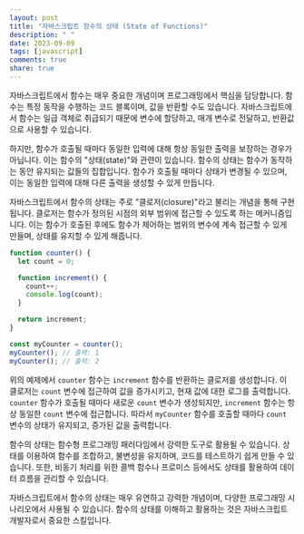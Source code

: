 ```yaml
---
layout: post
title: "자바스크립트 함수의 상태 (State of Functions)"
description: " "
date: 2023-09-09
tags: [javascript]
comments: true
share: true
---
```


자바스크립트에서 함수는 매우 중요한 개념이며 프로그래밍에서 핵심을 담당합니다. 함수는 특정 동작을 수행하는 코드 블록이며, 값을 반환할 수도 있습니다. 자바스크립트에서 함수는 일급 객체로 취급되기 때문에 변수에 할당하고, 매개 변수로 전달하고, 반환값으로 사용할 수 있습니다.

하지만, 함수가 호출될 때마다 동일한 입력에 대해 항상 동일한 출력을 보장하는 경우가 아닙니다. 이는 함수의 "상태(state)"와 관련이 있습니다. 함수의 상태는 함수가 동작하는 동안 유지되는 값들의 집합입니다. 함수가 호출될 때마다 상태가 변경될 수 있으며, 이는 동일한 입력에 대해 다른 출력을 생성할 수 있게 만듭니다.

자바스크립트에서 함수의 상태는 주로 "클로저(closure)"라고 불리는 개념을 통해 구현됩니다. 클로저는 함수가 정의된 시점의 외부 범위에 접근할 수 있도록 하는 메커니즘입니다. 이는 함수가 호출된 후에도 함수가 제어하는 범위의 변수에 계속 접근할 수 있게 만들며, 상태를 유지할 수 있게 해줍니다.

```javascript
function counter() {
  let count = 0;

  function increment() {
    count++;
    console.log(count);
  }

  return increment;
}

const myCounter = counter();
myCounter(); // 출력: 1
myCounter(); // 출력: 2
```

위의 예제에서 `counter` 함수는 `increment` 함수를 반환하는 클로저를 생성합니다. 이 클로저는 `count` 변수에 접근하여 값을 증가시키고, 현재 값에 대한 로그를 출력합니다. `counter` 함수가 호출될 때마다 새로운 `count` 변수가 생성되지만, `increment` 함수는 항상 동일한 `count` 변수에 접근합니다. 따라서 `myCounter` 함수를 호출할 때마다 `count` 변수의 상태가 유지되고, 증가된 값을 출력합니다.

함수의 상태는 함수형 프로그래밍 패러다임에서 강력한 도구로 활용될 수 있습니다. 상태를 이용하여 함수를 조합하고, 불변성을 유지하며, 코드를 테스트하기 쉽게 만들 수 있습니다. 또한, 비동기 처리를 위한 콜백 함수나 프로미스 등에서도 상태를 활용하여 데이터 흐름을 관리할 수 있습니다.

자바스크립트에서 함수의 상태는 매우 유연하고 강력한 개념이며, 다양한 프로그래밍 시나리오에서 사용될 수 있습니다. 함수의 상태를 이해하고 활용하는 것은 자바스크립트 개발자로서 중요한 스킬입니다.